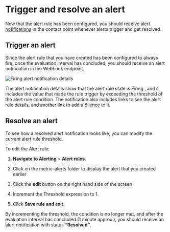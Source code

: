 # Trigger and resolve an alert

Now that the alert rule has been configured, you should receive alert [notifications](http://grafana.com/docs/grafana/next/alerting/fundamentals/alert-rule-evaluation/state-and-health/#notifications) in the contact point whenever alerts trigger and get resolved.

## Trigger an alert

Since the alert rule that you have created has been configured to always fire, once the evaluation interval has concluded, you should receive an alert notification in the Webhook endpoint.

![Firing alert notification details](https://grafana.com/media/docs/alerting/alerting-webhook-firing-alert.png)

The alert notification details show that the alert rule state is Firing , and it includes the value that made the rule trigger by exceeding the threshold of the alert rule condition. The notification also includes links to see the alert rule details, and another link to add a [Silence](http://grafana.com/docs/grafana/next/alerting/configure-notifications/create-silence/) to it.

## Resolve an alert

To see how a resolved alert notification looks like, you can modify the current alert rule threshold.

To edit the Alert rule:

1. **Navigate to Alerting** > **Alert rules**.

1. Click on the metric-alerts folder to display the alert that you created earlier

1. Click the **edit** button on the right hand side of the screen

1. Increment the Threshold expression to 1.

1. Click **Save rule and exit**.

By incrementing the threshold, the condition is no longer met, and after the evaluation interval has concluded (1 minute approx.), you should receive an alert notification with status **“Resolved”**.
